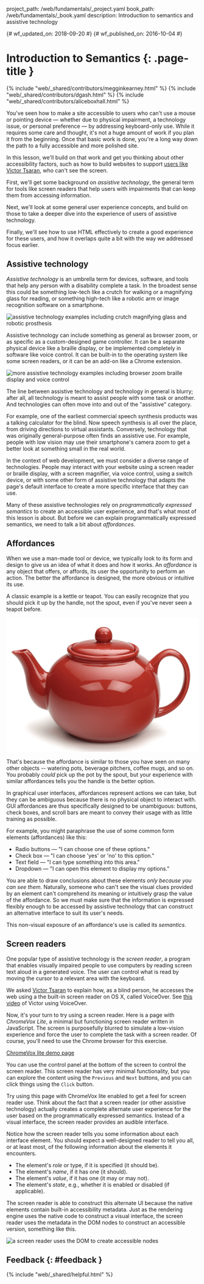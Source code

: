 project_path: /web/fundamentals/_project.yaml
book_path: /web/fundamentals/_book.yaml
description: Introduction to semantics and assistive technology


{# wf_updated_on: 2018-09-20 #}
{# wf_published_on: 2016-10-04 #}

# Introduction to Semantics {: .page-title }

{% include "web/_shared/contributors/megginkearney.html" %}
{% include "web/_shared/contributors/dgash.html" %}
{% include "web/_shared/contributors/aliceboxhall.html" %}



You've seen how to make a site accessible to users who can't use a mouse or
pointing device &mdash; whether due to physical impairment, a technology issue,
or personal preference &mdash; by addressing keyboard-only use. While it
requires some care and thought, it's not a huge amount of work if you plan it
from the beginning. Once that basic work is done, you're a long way down the
path to a fully accessible and more polished site.

In this lesson, we'll build on that work and get you thinking about other
accessibility factors, such as how to build websites to support [users like
Victor Tsaran](/web/fundamentals/accessibility/#understanding-users-diversity),
who can't see the screen.

First, we'll get some background on *assistive technology*, the general term for
tools like screen readers that help  users with impairments that can keep them
from accessing information.

Next, we'll look at some general user experience concepts, and build on those to
take a deeper dive into the experience of users of assistive technology.

Finally, we'll see how to use HTML effectively to create a good experience for
these users, and how it overlaps quite a bit with the way we addressed focus
earlier.

## Assistive technology

*Assistive technology* is an umbrella term for devices, software, and tools that
help any person with a disability complete a task. In the broadest sense this
could be something low-tech like a crutch for walking or a magnifying glass for
reading, or something high-tech like a robotic arm or image recognition software
on a smartphone.

![assistive technology examples including crutch magnifying glass and robotic
prosthesis](imgs/assistive-tech1.png)

Assistive technology can include something as general as browser zoom, or as
specific as a custom-designed game controller. It can be a separate physical
device like a braille display, or be implemented completely in software like
voice control. It can be built-in to the operating system like some screen
readers, or it can be an add-on like a Chrome extension.

![more assistive technology examples including browser zoom braille display and
voice control](imgs/assistive-tech2.png)

The line between assistive technology and technology in general is blurry; after
all, all technology is meant to assist people with some task or another. And
technologies can often move into and out of the "assistive" category.

For example, one of the earliest commercial speech synthesis products was a
talking calculator for the blind. Now speech synthesis is all over the place,
from driving directions to virtual assistants. Conversely, technology that was
originally general-purpose often finds an assistive use. For example, people
with low vision may use their smartphone's camera zoom to get a better look at
something small in the real world.

In the context of web development, we must consider a diverse range of
technologies. People may interact with your website using a screen reader or
braille display, with a screen magnifier, via voice control, using a switch
device, or with some other form of assistive technology that adapts the page's
default interface to create a more specific interface that they can use.

Many of these assistive technologies rely on *programmatically expressed
semantics* to create an accessible user experience, and that's what most of this
lesson is about. But before we can explain programmatically expressed semantics,
we need to talk a bit about *affordances*.

## Affordances

When we use a man-made tool or device, we typically look to its form and design
to give us an idea of what it does and how it works. An *affordance* is any
object that offers, or affords, its user the opportunity to perform an action.
The better the affordance is designed, the more obvious or intuitive its use.

A classic example is a kettle or teapot. You can easily recognize that you
should pick it up by the handle, not the spout, even if you've never seen a
teapot before.

![a teapot with handle and spout](imgs/teapot.png)

That's because the affordance is similar to those you have seen on many other
objects -- watering pots, beverage pitchers, coffee mugs, and so on. You
probably *could* pick up the pot by the spout, but your experience with similar
affordances tells you the handle is the better option.

In graphical user interfaces, affordances represent actions we can take, but
they can be ambiguous because there is no physical object to interact with. GUI
affordances are thus specifically designed to be unambiguous: buttons, check
boxes, and scroll bars are meant to convey their usage with as little training
as possible.

For example, you might paraphrase the use of some common form elements
(affordances) like this:

 - Radio buttons &mdash; "I can choose one of these options."
 - Check box &mdash; "I can choose 'yes' or 'no' to this option."
 - Text field &mdash; "I can type something into this area."
 - Dropdown &mdash; "I can open this element to display my options."

You are able to draw conclusions about these elements *only because you can see
them*. Naturally, someone who can't see the visual clues provided by an element
can't comprehend its meaning or intuitively grasp the value of the affordance.
So we must make sure that the information is expressed flexibly enough to be
accessed by assistive technology that can construct an alternative interface to
suit its user's needs.

This non-visual exposure of an affordance's use is called its *semantics*.

## Screen readers

One popular type of assistive technology is the *screen reader*, a program that
enables visually impaired people to use computers by reading screen text aloud
in a generated voice. The user can control what is read by moving the cursor to
a relevant area with the keyboard.

We asked [Victor
Tsaran](/web/fundamentals/accessibility/#understanding-users-diversity)
to explain how, as a blind person, he accesses the web using a the built-in
screen reader on OS X, called VoiceOver. See [this
video](https://www.youtube.com/watch?v=QW_dUs9D1oQ) of Victor using VoiceOver.

Now, it's your turn to try using a screen reader. Here is a page with *ChromeVox
Lite*, a minimal but functioning screen reader written in JavaScript. The screen
is purposefully blurred to simulate a low-vision experience and force the user
to complete the task with a screen reader. Of course, you'll need to use the
Chrome browser for this exercise.

[ChromeVox lite demo page](http://udacity.github.io/ud891/lesson3-semantics-built-in/02-chromevox-lite/)

You can use the control panel at the bottom of the screen to control the screen
reader. This screen reader has very minimal functionality, but you can explore
the content using the `Previous` and `Next` buttons, and you can click things
using the `Click` button.

Try using this page with ChromeVox lite enabled to get a feel for screen reader
use. Think about the fact that a screen reader (or other assistive technology)
actually creates a complete alternate user experience for the user based on the
programmatically expressed semantics. Instead of a visual interface, the screen
reader provides an audible interface.

Notice how the screen reader tells you some information about each interface
element. You should expect a well-designed reader to tell you all, or at least
most, of the following information about the elements it encounters.

 - The element's *role* or type, if it is specified (it should be).
 - The element's *name*, if it has one (it should).
 - The element's *value*, if it has one (it may or may not).
 - The element's *state*, e.g., whether it is enabled or disabled (if
   applicable).

The screen reader is able to construct this alternate UI because the native
elements contain built-in accessibility metadata. Just as the rendering engine
uses the native code to construct a visual interface, the screen reader uses the
metadata in the DOM nodes to construct an accessible version, something like
this.

![a screen reader uses the DOM to create accessible
nodes](imgs/nativecodetoacc.png)

## Feedback {: #feedback }

{% include "web/_shared/helpful.html" %}
